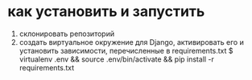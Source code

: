 # как установить и запустить

1. склонировать репозиторий
2. создать виртуальное окружение для Django, активировать его и установить зависимости, перечисленные в requirements.txt
   $ virtualenv .env && source .env/bin/activate && pip install -r requirements.txt
